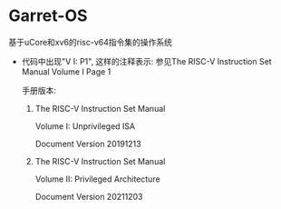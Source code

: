 # Garret-OS

基于uCore和xv6的risc-v64指令集的操作系统

- 代码中出现"V I: P1", 这样的注释表示: 参见The RISC-V Instruction Set Manual Volume I Page 1

    手册版本:
    1. The RISC-V Instruction Set Manual

        Volume I: Unprivileged ISA

        Document Version 20191213
    
    2. The RISC-V Instruction Set Manual

        Volume II: Privileged Architecture

        Document Version 20211203
